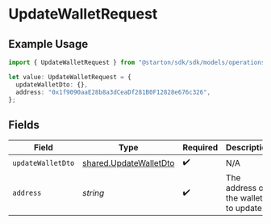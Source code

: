 # UpdateWalletRequest

## Example Usage

```typescript
import { UpdateWalletRequest } from "@starton/sdk/sdk/models/operations";

let value: UpdateWalletRequest = {
  updateWalletDto: {},
  address: "0x1f9090aaE28b8a3dCeaDf281B0F12828e676c326",
};
```

## Fields

| Field                                                                   | Type                                                                    | Required                                                                | Description                                                             | Example                                                                 |
| ----------------------------------------------------------------------- | ----------------------------------------------------------------------- | ----------------------------------------------------------------------- | ----------------------------------------------------------------------- | ----------------------------------------------------------------------- |
| `updateWalletDto`                                                       | [shared.UpdateWalletDto](../../../sdk/models/shared/updatewalletdto.md) | :heavy_check_mark:                                                      | N/A                                                                     |                                                                         |
| `address`                                                               | *string*                                                                | :heavy_check_mark:                                                      | The address of the wallet to update.                                    | 0x1f9090aaE28b8a3dCeaDf281B0F12828e676c326                              |